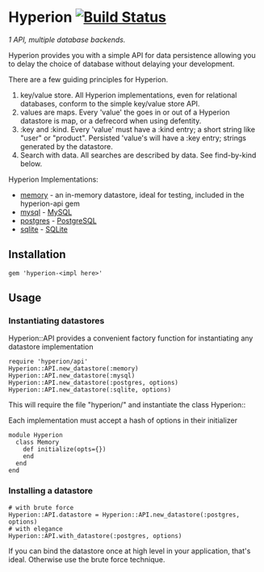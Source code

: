 Hyperion [![Build Status](https://secure.travis-ci.org/mylesmegyesi/hyperion-ruby.png)](http://travis-ci.org/mylesmegyesi/hyperion-ruby)
=============

<em>1 API, multiple database backends.</em>

Hyperion provides you with a simple API for data persistence allowing you to delay the choice of database without delaying your development.

There are a few guiding principles for Hyperion.

 1. key/value store.  All Hyperion implementations, even for relational databases, conform to the simple key/value store API.
 2. values are maps.  Every 'value' the goes in or out of a Hyperion datastore is map, or a defrecord when using defentity.
 3. :key and :kind.  Every 'value' must have a :kind entry; a short string like "user" or "product".  Persisted 'value's will have a :key entry; strings generated by the datastore.
 4. Search with data.  All searches are described by data.  See find-by-kind below.

Hyperion Implementations:

 * [memory](https://github.com/mylesmegyesi/hyperion-ruby/blob/master/api/lib/hyperion/memory.rb) - an in-memory datastore, ideal for testing, included in the hyperion-api gem
 * [mysql](https://github.com/mylesmegyesi/hyperion-ruby/tree/master/mysql) - [MySQL](http://www.mysql.com/)
 * [postgres](https://github.com/mylesmegyesi/hyperion-ruby/tree/master/postgres) - [PostgreSQL](http://www.postgresql.org/)
 * [sqlite](https://github.com/mylesmegyesi/hyperion-ruby/tree/master/sqlite) - [SQLite](http://www.sqlite.org/)

## Installation

    gem 'hyperion-<impl here>'

## Usage

### Instantiating datastores

Hyperion::API provides a convenient factory function for instantiating any datastore implementation

    require 'hyperion/api'
    Hyperion::API.new_datastore(:memory)
    Hyperion::API.new_datastore(:mysql)
    Hyperion::API.new_datastore(:postgres, options)
    Hyperion::API.new_datastore(:sqlite, options)

This will require the file "hyperion/<impl>" and instantiate the class Hyperion::<impl camelcased>

Each implementation must accept a hash of options in their initializer

    module Hyperion
      class Memory
        def initialize(opts={})
        end
      end
    end

### Installing a datastore

    # with brute force
    Hyperion::API.datastore = Hyperion::API.new_datastore(:postgres, options)
    # with elegance
    Hyperion::API.with_datastore(:postgres, options)

If you can bind the datastore once at high level in your application, that's ideal.  Otherwise use the brute force technique.
